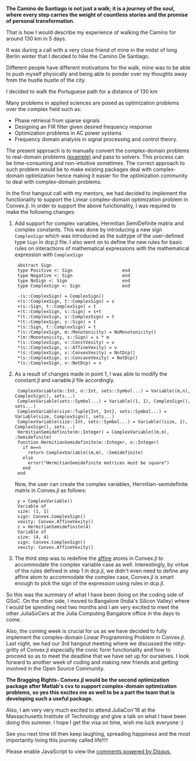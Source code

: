 <!-- 
.. title: Journey of Reflection: A walk to Camino
.. slug: journey-of-reflection-a-walk-to-camino
.. date: 2023-06-12 21:44:47 UTC+05:30
.. tags:
.. category: 
.. link: 
.. description: 
.. type: text
-->

**The Camino de Santiago is not just a walk; it is a journey of the soul, where every step carries the weight of countless stories and the promise of personal transformation**. 

That is how I would describe my experience of walking the Camino for around 130 km in 5 days.

It was during a call with a very close friend of mine in the midst of long Berlin winter that I decided to hike the Camino De Santiago. 

Different people have different motivations for the walk, mine was to be able to push myself physically and being able to ponder over my thoughts away from the hustle bustle of the city.

I decided to walk the Portuguese path for a distance of 130 km 

Many problems in applied sciences are posed as optimization problems over the complex field such as:

* Phase retrieval from sparse signals
* Designing an FIR filter given desired frequency response
* Optimization problems in AC power systems
* Frequency domain analysis in signal processing and control theory.

The present approach is to manually convert the complex-domain problems to real-domain problems [(example)](http://nbviewer.jupyter.org/github/cvxgrp/cvxpy/blob/master/examples/notebooks/WWW/fir_chebychev_design.ipynb) and pass to solvers. This process can be time-consuming and non-intuitive sometimes. The correct approach to such problem would be to make existing packages deal with complex-domain optimization hence making it easier for the optimization community to deal with complex-domain problems.

In the first hangout call with my mentors, we had decided to implement the functionality to support the Linear complex-domain optimization problem in Convex.jl. In order to support the above functionality, I was required to make the following changes:

1. Add support for complex variables, Hermitian SemiDefinite matrix and complex constants. This was done by introducing a new sign `ComplexSign` which was introduced as the subtype of the user-defined type `Sign` in dcp.jl file. I also went on to define the new rules for basic rules on interactions of mathematical expressions with the mathematical expression with `ComplexSign`

        abstract Sign
        type Positive <: Sign                   end
        type Negative <: Sign                   end
        type NoSign <: Sign                     end
        type ComplexSign <: Sign                end

        -(s::ComplexSign) = ComplexSign()
        +(s::ComplexSign, t::ComplexSign) = s
        +(s::Sign, t::ComplexSign) = t
        +(t::ComplexSign, s::Sign) = s+t
        *(t::ComplexSign, s::ComplexSign) = t
        *(t::ComplexSign, s::Sign) = t
        *(s::Sign, t::ComplexSign) = t
        *(s::ComplexSign, m::Monotonicity) = NoMonotonicity()
        *(m::Monotonicity, s::Sign) = s * m
        *(s::ComplexSign, v::ConstVexity) = v
        *(s::ComplexSign, v::AffineVexity) = v
        *(s::ComplexSign, v::ConvexVexity) = NotDcp()
        *(s::ComplexSign, v::ConcaveVexity) = NotDcp()
        *(s::ComplexSign, v::NotDcp) = v


 
2. As a result of changes made in point 1, I was able to modify the constant.jl and variable.jl file accordingly.

        ComplexVariable(m::Int, n::Int, sets::Symbol...) = Variable((m,n), ComplexSign(), sets...)
        ComplexVariable(sets::Symbol...) = Variable((1, 1), ComplexSign(), sets...)
        ComplexVariable(size::Tuple{Int, Int}, sets::Symbol...) = Variable(size, ComplexSign(), sets...)
        ComplexVariable(size::Int, sets::Symbol...) = Variable((size, 1), ComplexSign(), sets...)
        HermitianSemidefinite(m::Integer) = ComplexVariable((m,m), :Semidefinite)
        function HermitianSemidefinite(m::Integer, n::Integer)
          if m==n
            return ComplexVariable((m,m), :Semidefinite)
          else
            error("HermitianSemidefinite matrices must be square")
          end
        end

    Now, the user can create the complex variables, Hermitian-semidefinite matrix in Convex.jl as follows:

        y = ComplexVariable()
        Variable of
        size: (1, 1)
        sign: Convex.ComplexSign()
        vexity: Convex.AffineVexity()
        z = HermitianSemidefinite(4)
        Variable of
        size: (4, 4)
        sign: Convex.ComplexSign()
        vexity: Convex.AffineVexity()

3. The third step was to redefine the [affine](https://github.com/Ayush-iitkgp/Convex.jl/tree/gsoc1/src/atoms/affine) atoms in Convex.jl to accommodate the complex variable case as well. Interestingly, by virtue of the rules defined in step 1 in dcp.jl, we didn't even need to define any affine atom to accommodate the complex case, Convex.jl is smart enough to pick the sign of the expression using rules in dcp.jl. 

So this was the summary of what I have been doing on the coding side of GSoC. On the other side, I moved to Bangalore (India's Silicon Valley) where I would be spending next two months and I am very excited to meet the other JuliaSoCers at the Julia Computing Bangalore office in the days to come.
 
Also, the coming week is crucial for us as we have decided to fully implement the complex-domain Linear Programming Problem in Convex.jl. Last night, we had our 3rd hangout meeting where we discussed the nitty-gritty of Convex.jl especially the conic form functionality and how to proceed so as to meet the deadline that we have set up for ourselves. I look forward to another week of coding and making new friends and getting involved in the Open Source Community.

**The Bragging Rights- Convex.jl would be the second optimization package after Matlab's cvx to support complex-domain optimization problems, so yes this excites me as well to be a part the team that is developing such a useful package.**

Also, I am very very much excited to attend JuliaCon'16 at the Massachusetts Institute of Technology and give a talk on what I have been doing this summer. I hope I get the visa on time, wish me luck everyone :)

See you next time till then keep laughing, spreading happiness and the most importantly living this journey called life!!!! 


<div id="disqus_thread"></div>
<script>
/**
* RECOMMENDED CONFIGURATION VARIABLES: EDIT AND UNCOMMENT THE SECTION BELOW TO INSERT DYNAMIC VALUES FROM YOUR PLATFORM OR CMS.
* LEARN WHY DEFINING THESE VARIABLES IS IMPORTANT: https://disqus.com/admin/universalcode/#configuration-variables
*/
/*
var disqus_config = function () {
this.page.url = PAGE_URL; // Replace PAGE_URL with your page's canonical URL variable
this.page.identifier = PAGE_IDENTIFIER; // Replace PAGE_IDENTIFIER with your page's unique identifier variable
};
*/
(function() { // DON'T EDIT BELOW THIS LINE
var d = document, s = d.createElement('script');

s.src = '//avoyage.disqus.com/embed.js';

s.setAttribute('data-timestamp', +new Date());
(d.head || d.body).appendChild(s);
})();
</script>
<noscript>Please enable JavaScript to view the <a href="https://disqus.com/?ref_noscript" rel="nofollow">comments powered by Disqus.</a></noscript>
